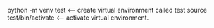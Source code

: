 python -m venv test  <-- create virtual environment called test 
source test/bin/activate <-- activate virtual environment. 